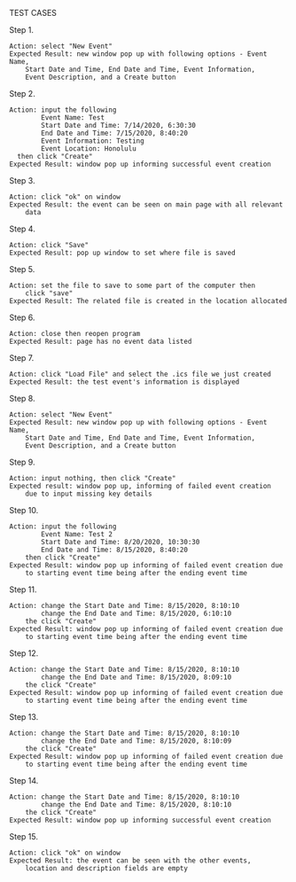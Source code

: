 TEST CASES

Step 1. 
    
    Action: select "New Event"  
    Expected Result: new window pop up with following options - Event Name, 
        Start Date and Time, End Date and Time, Event Information, 
        Event Description, and a Create button
    
Step 2. 
    
    Action: input the following
            Event Name: Test
            Start Date and Time: 7/14/2020, 6:30:30
            End Date and Time: 7/15/2020, 8:40:20
            Event Information: Testing
            Event Location: Honolulu
      then click "Create"
    Expected Result: window pop up informing successful event creation 
        
Step 3.
    
    Action: click "ok" on window
    Expected Result: the event can be seen on main page with all relevant 
        data
        
Step 4. 
    
    Action: click "Save"
    Expected Result: pop up window to set where file is saved
    
Step 5.

    Action: set the file to save to some part of the computer then 
        click "save"
    Expected Result: The related file is created in the location allocated

Step 6.

    Action: close then reopen program
    Expected Result: page has no event data listed
    
Step 7.

    Action: click "Load File" and select the .ics file we just created 
    Expected Result: the test event's information is displayed
    
Step 8. 
    
    Action: select "New Event" 
    Expected Result: new window pop up with following options - Event Name, 
        Start Date and Time, End Date and Time, Event Information, 
        Event Description, and a Create button

Step 9.

    Action: input nothing, then click "Create"
    Expected result: window pop up, informing of failed event creation
        due to input missing key details
        
Step 10.

    Action: input the following
            Event Name: Test 2
            Start Date and Time: 8/20/2020, 10:30:30
            End Date and Time: 8/15/2020, 8:40:20
        then click "Create"
    Expected Result: window pop up informing of failed event creation due 
        to starting event time being after the ending event time

Step 11. 

    Action: change the Start Date and Time: 8/15/2020, 8:10:10
            change the End Date and Time: 8/15/2020, 6:10:10
        the click "Create"
    Expected Result: window pop up informing of failed event creation due 
        to starting event time being after the ending event time
        
Step 12.

    Action: change the Start Date and Time: 8/15/2020, 8:10:10
            change the End Date and Time: 8/15/2020, 8:09:10
        the click "Create"
    Expected Result: window pop up informing of failed event creation due 
        to starting event time being after the ending event time
    
Step 13.

    Action: change the Start Date and Time: 8/15/2020, 8:10:10
            change the End Date and Time: 8/15/2020, 8:10:09
        the click "Create"
    Expected Result: window pop up informing of failed event creation due 
        to starting event time being after the ending event time
        
Step 14.

    Action: change the Start Date and Time: 8/15/2020, 8:10:10
            change the End Date and Time: 8/15/2020, 8:10:10
        the click "Create"
    Expected Result: window pop up informing successful event creation 
Step 15.     
    
    Action: click "ok" on window
    Expected Result: the event can be seen with the other events, 
        location and description fields are empty
    